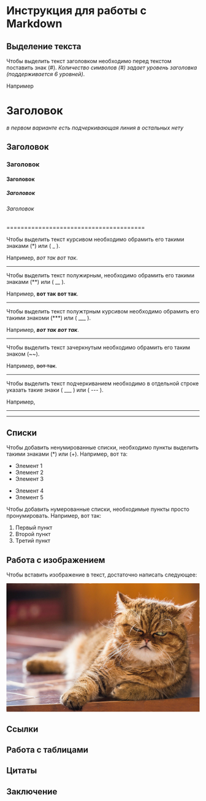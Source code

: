 # Инструкция для работы с Markdown

## Выделение текста

Чтобы выделить текст заголовком необходимо перед текстом поставить знак (#). *Количество символов (#) задает уровень заголовка (поддерживается 6 уровней)*. 

Например
 # Заголовок 
*в первом варианте есть подчеркивающая линия в остальных нету*
 ## Заголовок
 ### Заголовок
 #### Заголовок
 ##### Заголовок
 ###### Заголовок

 =======================================

 Чтобы выделить текст курсивом необходимо обрамить его такими знаками (*) или ( _ ). 
 
 Например, *вот так* _вот так_.
___
Чтобы выделить текст полужирным, необходимо обрамить его такими знаками (**) или ( __ ). 

Например, **вот так** __вот так__.
___
Чтобы выделить текст полужтрным курсивом необходимо обрамить его такими знакоми (***) или ( ___ ). 

Например, ***вот так*** ___вот так___.
____
Чтобы выделить текст зачеркнутым необходимо обрамить его таким знаком (~~). 

Например, ~~вот так~~.
____

Чтобы выделить текст подчеркиванием необходимо в отдельной строке указать такие знаки ( ___ ) или ( --- ).

Например, 
___
---
## Списки

Чтобы добавить ненумированные списки, необходимо пункты выделить такими знаками (*) или (+).
Например, вот та:
* Элемент 1
* Элемент 2
* Элемент 3
+ Элемент 4
+ Элемент 5

Чтобы добавить нумерованные списки, необходимые пункты просто пронумировать.
Например, вот так:
1. Первый пункт
2. Второй пункт
3. Третий пункт

## Работа с изображением

Чтобы вставить изображение в текст, достаточно написать следующее:

![Привет, че надо!](мммм.jpg)

## Ссылки

## Работа с таблицами

## Цитаты

## Заключение